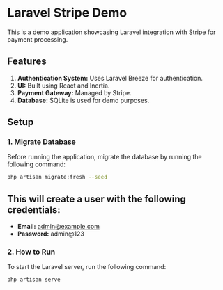 # Laravel Stripe Demo

This is a demo application showcasing Laravel integration with Stripe for payment processing.

## Features

1. **Authentication System:** Uses Laravel Breeze for authentication.
2. **UI:** Built using React and Inertia.
3. **Payment Gateway:** Managed by Stripe.
4. **Database:** SQLite is used for demo purposes.

## Setup

### 1. Migrate Database

Before running the application, migrate the database by running the following command:

```bash
php artisan migrate:fresh --seed
```

## This will create a user with the following credentials:
- **Email:** admin@example.com
- **Password:** admin@123

### 2. How to Run
To start the Laravel server, run the following command:

```bash
php artisan serve
```
